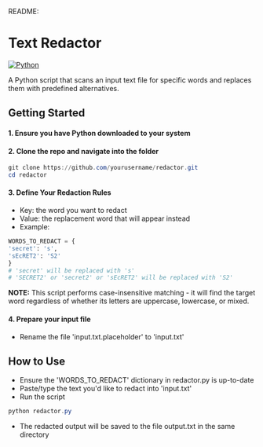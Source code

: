 README:

# Text Redactor

[![Python](https://img.shields.io/badge/Python-3.13.1-3776AB.svg?style=flat&logo=python&logoColor=white)](https://www.python.org)

A Python script that scans an input text file for specific words and replaces them with predefined alternatives.

## Getting Started

#### 1. Ensure you have Python downloaded to your system

#### 2. Clone the repo and navigate into the folder

```powershell
git clone https://github.com/yourusername/redactor.git
cd redactor
```

#### 3. Define Your Redaction Rules

- Key: the word you want to redact
- Value: the replacement word that will appear instead
- Example:

```python
WORDS_TO_REDACT = {
'secret': 's',
'sEcRET2': 'S2'
}
# 'secret' will be replaced with 's'
# 'SECRET2' or 'secret2' or 'sEcRET2' will be replaced with 'S2'
```

**NOTE:** This script performs case-insensitive matching - it will find the target word regardless of whether its letters are uppercase, lowercase, or mixed.

#### 4. Prepare your input file

- Rename the file 'input.txt.placeholder' to 'input.txt'

## How to Use

- Ensure the 'WORDS_TO_REDACT' dictionary in redactor.py is up-to-date
- Paste/type the text you'd like to redact into 'input.txt'
- Run the script

```powershell
python redactor.py
```

- The redacted output will be saved to the file output.txt in the same directory

